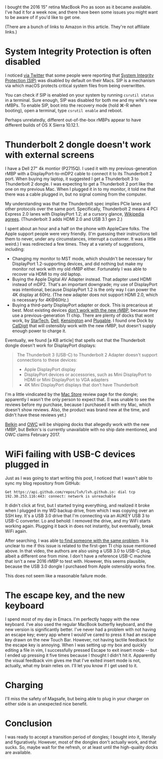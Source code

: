 <!--
.. title: 2016 rMBP caveats
.. slug: 2016-rmbp-caveats
.. date: 2016-11-22 07:49:16 UTC-08:00
.. tags:
.. category:
.. link:
.. description:
.. type: text
-->

I bought the 2016 15" retina MacBook Pro as soon as it became available. I've
had it for a week now, and there have been some issues you might want to be
aware of if you'd like to get one.

(There are a bunch of links to Amazon in this article. They're not affiliate
links.)

# System Integrity Protection is often disabled

I noticed [via Twitter][twitter-sip] that some people were reporting that [System Integrity
Protection (SIP)][sip] was disabled by default on their Macs. SIP is a mechanism via
which macOS protects critical system files from being overwritten.

You can check if SIP is enabled on your system by running `csrutil status` in a
terminal. Sure enough, SIP was disabled for both me and my wife's new rMBPs. To
enable SIP, boot into the recovery mode (hold ⌘-R when booting), open a
terminal, type `csrutil enable` and reboot.

Perhaps unrelatedly, different out-of-the-box rMBPs appear to have different
builds of OS X Sierra 10.12.1.

[twitter-sip]: https://twitter.com/schwa/status/799160866209828864
[sip]: https://en.wikipedia.org/wiki/System_Integrity_Protection

# Thunderbolt 2 dongle doesn't work with external screens

I have a Dell 27" 4k montior (P2715Q). I used it with my previous-generation
rMBP with a DisplayPort-to-mDP2 cable to connect it to its Thunderbolt 2 port.
When buying my laptop, it suggested I get a Thunderbolt 3 to Thunderbolt 2
dongle. I was expecting to get a Thunderbolt 2 port like the one on my previous
Mac. When I plugged it in to my monitor, it told me that there was a cable
plugged in, but no signal coming from the computer.

My understanding was that the Thunderbolt spec implies PCIe lanes and other
protocols over the same port. Specifically, Thunderbolt 2 means 4 PCI Express
2.0 lanes with DisplayPort 1.2; at a cursory glance, [Wikipedia agrees][tb].
(Thunderbolt 3 adds HDMI 2.0 and USB 3.1 gen 2.)

I spent about an hour and a half on the phone with AppleCare folks. The Apple
support people were very friendly. (I'm guessing their instructions tell them to
never, under any circumstances, interrupt a customer. It was a little weird.) I
was redirected a few times. They at a variety of suggestions, including:

* Changing my monitor to MST mode, which shouldn't be necessary for DisplayPort
  1.2-supporting devices, and did nothing but make my monitor not work with my old
  rMBP either. Fortunately I was able to recover via HDMI to my old laptop.
* Buying the Apple Digital AV Adapter instead. That adapter used HDMI instead of
  mDP2. That's an important downgrade; my use of DisplayPort was intentional,
  because DisplayPort 1.2 is the only way I can power the 4K display at 60Hz.
  (The new adapter does not support HDMI 2.0, which is necessary for 4K@60Hz.)
* Buying a third-party DisplayPort adapter or dock. This is precarious at best.
  Most existing devices [don't work with the new rMBP][incompat], because they
  use a previous-generation TI chip. There are plenty of docks that wont work,
  by [StarTech][startech], [Dell][dell], [Kensington][kensington]
  and [Plugable][plugable]. I found one Dock by [CalDigit][caldigit] that will
  ostensibly work with the new rMBP, but doesn't supply enough power to charge
  it.

Eventually, we found [a KB article] that spells out that the Thunderbolt dongle
doesn't work for DisplayPort displays:

> The Thunderbolt 3 (USB-C) to Thunderbolt 2 Adapter doesn't support connections to these devices:
>
> * Apple DisplayPort display
> * DisplayPort devices or accessories, such as Mini DisplayPort to HDMI or Mini DisplayPort to VGA adapters
> * 4K Mini DisplayPort displays that don’t have Thunderbolt

I'm a little vindicated by the [Mac Store][macstore] review page for the dongle;
apparently I wasn't the only person to expect that. (I was unable to see the
reviews before my purchase, because I purchased it with my Mac, which doesn't
show reviews. Also, the product was brand new at the time, and didn't have these
reviews yet.)

[Belkin][belkin] and [OWC][owc] will be shipping docks that allegedly work with
the new rMBP, but Belkin's is currently unavailable with no ship date mentioned,
and OWC claims February 2017.

[kb]: https://support.apple.com/en-us/HT207266
[incompat]: https://9to5mac.com/2016/11/03/2016-macbook-pro-thunderbolt-compatibility-issues/
[tb]: https://en.wikipedia.org/wiki/Thunderbolt_(interface)
[belkin]: http://www.belkin.com/us/p/P-F4U095/
[owc]: https://9to5mac.com/2016/11/03/owc-announces-thunderbolt-3-dock-adds-13-ports-of-legacy-io-to-the-new-macbook-pros-over-a-single-cable/
[startech]: https://www.amazon.com/StarTech-com-Thunderbolt-Dual-4K-Docking-Station
[dell]: https://www.amazon.com/Dell-Dock-WD15-Adapter-Type-C
[kensington]: https://www.amazon.com/Kensington-Delivery-DisplayPort-Microphone-K38231WW
[plugable]: https://www.amazon.com/Plugable-Display-Docking-Charging-Delivery
[caldigit]: https://www.amazon.com/CalDigit-USB-C-Docking-Station-DisplayPort
[macstore]: http://www.apple.com/shop/reviews/MMEL2AM/A/thunderbolt-3-usb-c-to-thunderbolt-2-adapter

# WiFi failing with USB-C devices plugged in

Just as I was going to start writing this post, I noticed that I wasn't able
to sync my blog repository from GitHub:

```
Get https://api.github.com/repos/lvh/lvh.github.io: dial tcp 192.30.253.116:443: connect: network is unreachable
```

It didn't click at first, but I started trying everything, and realized it broke
when I plugged in my WD backup drive, from which I was copying over an SSH key.
It's a USB 3.0 drive that I'm connecting via an AUKEY USB 3 to USB-C converter.
Lo and behold: I removed the drive, and my WiFi starts working again. Plugging
it back in does not instantly, but eventually, break WiFi again.

After searching, I was able [to find someone with the same problem][wifi-video].
It is unclear to me if this issue is related to the first-gen TI chip issue
mentioned above. In that video, the authors are also using a USB 3.0 to USB-C
plug, albeit a different one from mine. I don't have a reference USB-C machine
that isn't a new 2016 rMBP to test with. However, this seems plausible, because
the USB 3.0 dongle I purchased from Apple ostensibly works fine.

This does not seem like a reasonable failure mode.

[wifi-video]: https://www.youtube.com/watch?v=NYVjIjBMx6o

# The escape key, and the new keyboard

I spend most of my day in Emacs. I'm perfectly happy with the new keyboard. I've
also used the regular MacBook butterfly keyboard, and the new version is
significantly better. I've never had a problem with not having an escape key;
every app where I would've cared to press it had an escape key drawn on the new
Touch Bar. However, not having tactile feedback for the escape key is annoying.
When I was setting up my box and quickly editing a file in vim, I successfully
pressed Escape to exit insert mode -- but I ended up pressing it five times
because I thought I didn't hit it. Apparently the visual feedback vim gives me
that I've exited insert mode is not, actually, what my brain relies on. I'll let
you know if I get used to it.

# Charging

I'll miss the safety of Magsafe, but being able to plug in your charger on
either side is an unexpected nice benefit.

# Conclusion

I was ready to accept a transition period of dongles; I bought into it,
literally and figuratively. However, most of the dongles don't actually work,
and that sucks. So, maybe wait for the refresh, or at least until the
high-quality docks are available.
